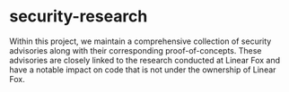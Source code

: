 # security-research
Within this project, we maintain a comprehensive collection of security advisories along with their corresponding proof-of-concepts. These advisories are closely linked to the research conducted at Linear Fox and have a notable impact on code that is not under the ownership of Linear Fox.
